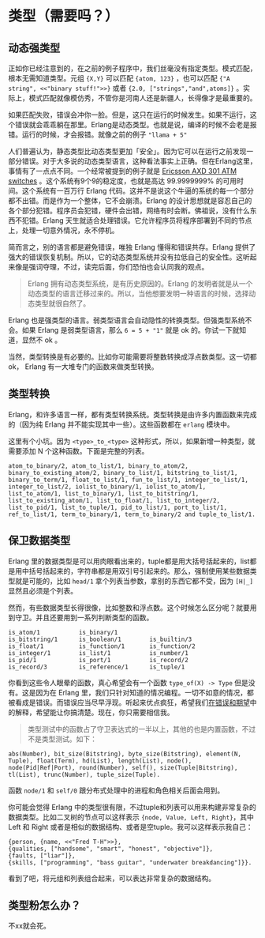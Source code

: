 类型（需要吗？）
=======================

动态强类型
---------

正如你已经注意到的，在之前的例子程序中，我们丝毫没有指定类型。模式匹配，根本无需知道类型。元组 `{X,Y}` 可以匹配 `{atom, 123}` ，也可以匹配 `{"A string", <<"binary stuff!">>}` 或者 `{2.0, ["strings","and",atoms]}` 。实际上，模式匹配就像模仿秀，不管你是河南人还是新疆人，长得像才是最重要的。

如果匹配失败，错误会冲你一脸。但是，这只在运行的时候发生。如果不运行，这个错误就会乖乖躺在那里。Erlang是动态类型。也就是说，编译的时候不会老是报错。运行的时候，才会报错。就像之前的例子 `"llama + 5"`

人们普遍认为，静态类型比动态类型更加「安全」。因为它可以在运行之前发现一部分错误。对于大多说的动态类型语言，这种看法事实上正确。但在Erlang这里，事情有了一点点不同。一个经常被提到的例子就是 [Ericsson AXD 301 ATM switches](http://www.erlang.se/publications/Ulf_Wiger.pdf) 。这个系统有9个9的稳定度，也就是高达 99.9999999% 的可用时间。这个系统有一百万行 Erlang 代码。这并不是说这个牛逼的系统的每一个部分都不出错。而是作为一个整体，它不会崩溃。Erlang 的设计思想就是容忍自己的各个部分犯错。程序员会犯错，硬件会出错，网络有时会断。佛祖说，没有什么东西不犯错。Erlang 天生就适合处理错误。它允许程序员将程序部署到不同的节点上，处理一切意外情况，永不停机。

简而言之，别的语言都是避免错误，唯独 Erlang 懂得和错误共存。Erlang 提供了强大的错误恢复机制。所以，它的动态类型系统并没有拉低自己的安全性。这听起来像是强词夺理，不过，读完后面，你们恐怕也会认同我的观点。

> Erlang 拥有动态类型系统，是有历史原因的。Erlang 的发明者就是从一个动态类型的语言迁移过来的。所以，当他想要发明一种语言的时候，选择动态类型就很自然了。

Erlang 也是强类型的语言。弱类型语言会自动隐性的转换类型。但强类型系统不会。如果 Erlang 是弱类型语言，那么 `6 = 5 + "1"` 就是 ok 的。你试一下就知道，显然不 ok 。

当然，类型转换是有必要的。比如你可能需要将整数转换成浮点数类型。这一切都ok， Erlang 有一大堆专门的函数来做类型转换。

类型转换
---------

Erlang，和许多语言一样，都有类型转换系统。类型转换是由许多内置函数来完成的（因为纯 Erlang 并不能实现其中一些）。这些函数都在 `erlang` 模块中。

这里有个小坑。因为 `<type>_to_<type>` 这种形式，所以，如果新增一种类型，就需要添加 N 个这种函数。下面是完整的列表。

```
atom_to_binary/2, atom_to_list/1, binary_to_atom/2, binary_to_existing_atom/2, binary_to_list/1, bitstring_to_list/1, binary_to_term/1, float_to_list/1, fun_to_list/1, integer_to_list/1, integer_to_list/2, iolist_to_binary/1, iolist_to_atom/1, list_to_atom/1, list_to_binary/1, list_to_bitstring/1, list_to_existing_atom/1, list_to_float/1, list_to_integer/2, list_to_pid/1, list_to_tuple/1, pid_to_list/1, port_to_list/1, ref_to_list/1, term_to_binary/1, term_to_binary/2 and tuple_to_list/1.
```

保卫数据类型
---------------

Erlang 里的数据类型是可以用肉眼看出来的，tuple都是用大括号括起来的，list都是用中括号括起来的，字符串都是用双引号引起来的。那么，强制使用某些数据类型就是可能的，比如 `head/1` 拿个列表当参数，拿别的东西它都不受，因为 `[H|_]` 显然且必须是个列表。

然而，有些数据类型长得很像，比如整数和浮点数。这个时候怎么区分呢？就要用到守卫。并且还要用到一系列判断类型的函数。

```
is_atom/1           is_binary/1
is_bitstring/1      is_boolean/1        is_builtin/3
is_float/1          is_function/1       is_function/2      
is_integer/1        is_list/1           is_number/1        
is_pid/1            is_port/1           is_record/2        
is_record/3         is_reference/1      is_tuple/1       
```

你看到这些令人眼晕的函数，真心希望会有一个函数 `type_of(X) -> Type` 但是没有。这是因为在 Erlang 里，我们只针对知道的情况编程。一切不如意的情况，都被看成是错误。而错误应当尽早浮现。听起来优点疯狂，希望我们[在错误和期望]()中的解释，希望能让你搞清楚。现在，你只需要相信我。

> 类型测试中的函数占了守卫表达式的一半以上，其他的也是内置函数，不过不是类型测试。如下：

```
abs(Number), bit_size(Bitstring), byte_size(Bitstring), element(N, Tuple), float(Term), hd(List), length(List), node(), node(Pid|Ref|Port), round(Number), self(), size(Tuple|Bitstring), tl(List), trunc(Number), tuple_size(Tuple).
```

函数 `node/1` 和 `self/0` 跟分布式处理中的进程和角色相关后面会用到。

你可能会觉得 Erlang 中的类型很有限，不过tuple和列表可以用来构建非常复杂的数据类型。比如二叉树的节点可以这样表示 `{node, Value, Left, Right}`，其中 Left 和 Right 或者是相似的数据结构、或者是空tuple。我可以这样表示我自己：

```
{person, {name, <<"Fred T-H">>},
{qualities, ["handsome", "smart", "honest", "objective"]},
{faults, ["liar"]},
{skills, ["programming", "bass guitar", "underwater breakdancing"]}}.
```

看到了吧，将元组和列表组合起来，可以表达非常复杂的数据结构。

类型粉怎么办？
---------

不xx就会死。
